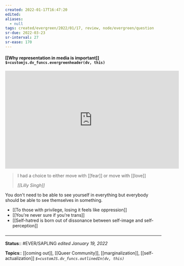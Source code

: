 ```yaml
---
created: 2022-01-17T16:47:20 
edited: 
aliases:
  - null
tags: created/evergreen/2022/01/17, review, node/evergreen/question 
sr-due: 2022-03-23
sr-interval: 27
sr-ease: 170
---
```


#### [[Why representation in media is important]] `$=customjs.dv_funcs.evergreenheader(dv, this)`

<iframe width="560" height="315" src="https://www.youtube.com/embed/UZSwDZ72Lp8?start=2820" title="YouTube video player" frameborder="0" allow="accelerometer; autoplay; clipboard-write; encrypted-media; gyroscope; picture-in-picture" allowfullscreen></iframe>

> I had a choice to either move with [[fear]] or move with [[love]]
>
> <cite>[[Lilly Singh]]</cite>

You don't need to be able to see yourself in everything but everybody should be able to see themselves in something.

- [[To those with privilege, losing it feels like oppression]]
- [[You're never sure if you're trans]]
- [[Self-hatred is born out of dissonance between self-image and self-perception]]

### <hr class="footnote"/>

**Status**:: #EVER/SAPLING 
*edited January 19, 2022*

**Topics**:: [[coming out]], [[Queer Community]], [[marginalization]], [[self-actualization]]
*`$=customJS.dv_funcs.outlinedIn(dv, this)`*
